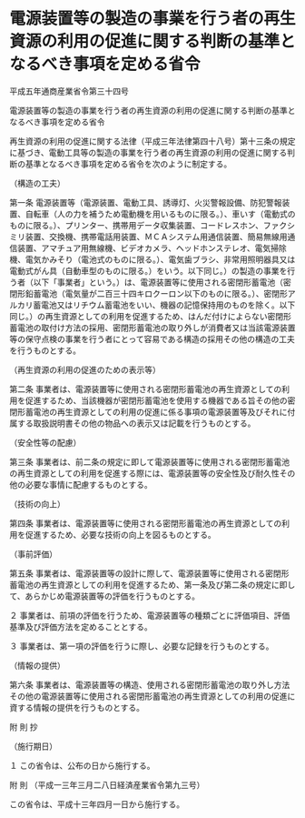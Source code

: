 # 電源装置等の製造の事業を行う者の再生資源の利用の促進に関する判断の基準となるべき事項を定める省令

平成五年通商産業省令第三十四号

電源装置等の製造の事業を行う者の再生資源の利用の促進に関する判断の基準となるべき事項を定める省令

再生資源の利用の促進に関する法律（平成三年法律第四十八号）第十三条の規定に基づき、電動工具等の製造の事業を行う者の再生資源の利用の促進に関する判断の基準となるべき事項を定める省令を次のように制定する。

（構造の工夫）

第一条 電源装置等（電源装置、電動工具、誘導灯、火災警報設備、防犯警報装置、自転車（人の力を補うため電動機を用いるものに限る。）、車いす（電動式のものに限る。）、プリンター、携帯用データ収集装置、コードレスホン、ファクシミリ装置、交換機、携帯電話用装置、ＭＣＡシステム用通信装置、簡易無線用通信装置、アマチュア用無線機、ビデオカメラ、ヘッドホンステレオ、電気掃除機、電気かみそり（電池式のものに限る。）、電気歯ブラシ、非常用照明器具又は電動式がん具（自動車型のものに限る。）をいう。以下同じ。）の製造の事業を行う者（以下「事業者」という。）は、電源装置等に使用される密閉形蓄電池（密閉形鉛蓄電池（電気量が二百三十四キロクーロン以下のものに限る。）、密閉形アルカリ蓄電池又はリチウム蓄電池をいい、機器の記憶保持用のものを除く。以下同じ。）の再生資源としての利用を促進するため、はんだ付けによらない密閉形蓄電池の取付け方法の採用、密閉形蓄電池の取り外しが消費者又は当該電源装置等の保守点検の事業を行う者にとって容易である構造の採用その他の構造の工夫を行うものとする。

（再生資源の利用の促進のための表示等）

第二条 事業者は、電源装置等に使用される密閉形蓄電池の再生資源としての利用を促進するため、当該機器が密閉形蓄電池を使用する機器である旨その他の密閉形蓄電池の再生資源としての利用の促進に係る事項の電源装置等及びそれに付属する取扱説明書その他の物品への表示又は記載を行うものとする。

（安全性等の配慮）

第三条 事業者は、前二条の規定に即して電源装置等に使用される密閉形蓄電池の再生資源としての利用を促進する際には、電源装置等の安全性及び耐久性その他の必要な事情に配慮するものとする。

（技術の向上）

第四条 事業者は、電源装置等に使用される密閉形蓄電池の再生資源としての利用を促進するため、必要な技術の向上を図るものとする。

（事前評価）

第五条 事業者は、電源装置等の設計に際して、電源装置等に使用される密閉形蓄電池の再生資源としての利用を促進するため、第一条及び第二条の規定に即して、あらかじめ電源装置等の評価を行うものとする。

２ 事業者は、前項の評価を行うため、電源装置等の種類ごとに評価項目、評価基準及び評価方法を定めることとする。

３ 事業者は、第一項の評価を行うに際し、必要な記録を行うものとする。

（情報の提供）

第六条 事業者は、電源装置等の構造、使用される密閉形蓄電池の取り外し方法その他の電源装置等に使用される密閉形蓄電池の再生資源としての利用の促進に資する情報の提供を行うものとする。

附 則 抄

（施行期日）

１ この省令は、公布の日から施行する。

附 則 （平成一三年三月二八日経済産業省令第九三号）

この省令は、平成十三年四月一日から施行する。
